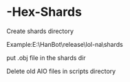 # -Hex-Shards
Create shards directory

Example:E:\HanBot\release\lol-na\shards

put .obj file in the shards dir

Delete old AIO files in scripts directory
